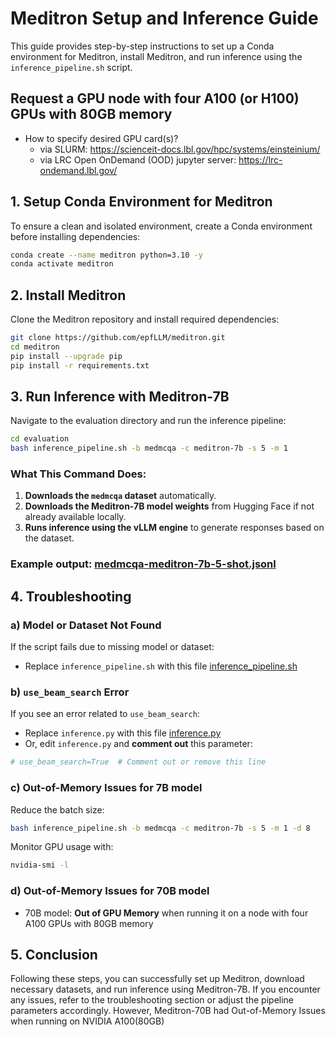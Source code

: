 # Meditron Setup and Inference Guide

This guide provides step-by-step instructions to set up a Conda environment for Meditron, install Meditron, and run inference using the `inference_pipeline.sh` script.

## Request a GPU node with four A100 (or H100) GPUs with 80GB memory
* How to specify desired GPU card(s)?
  * via SLURM: https://scienceit-docs.lbl.gov/hpc/systems/einsteinium/
  * via LRC Open OnDemand (OOD) jupyter server: https://lrc-ondemand.lbl.gov/

## 1. Setup Conda Environment for Meditron
To ensure a clean and isolated environment, create a Conda environment before installing dependencies:

```bash
conda create --name meditron python=3.10 -y
conda activate meditron
```

## 2. Install Meditron
Clone the Meditron repository and install required dependencies:

```bash
git clone https://github.com/epfLLM/meditron.git
cd meditron
pip install --upgrade pip
pip install -r requirements.txt
```

## 3. Run Inference with Meditron-7B
Navigate to the evaluation directory and run the inference pipeline:

```bash
cd evaluation
bash inference_pipeline.sh -b medmcqa -c meditron-7b -s 5 -m 1
```

### What This Command Does:
1. **Downloads the `medmcqa` dataset** automatically.
2. **Downloads the Meditron-7B model weights** from Hugging Face if not already available locally.
3. **Runs inference using the vLLM engine** to generate responses based on the dataset.

### Example output: [medmcqa-meditron-7b-5-shot.jsonl](medmcqa-meditron-7b-5-shot.jsonl)

## 4. Troubleshooting

### a) Model or Dataset Not Found
If the script fails due to missing model or dataset: 
* Replace `inference_pipeline.sh` with this file [inference_pipeline.sh](inference_pipeline.sh)

### b) `use_beam_search` Error
If you see an error related to `use_beam_search`:
* Replace `inference.py` with this file [inference.py](inference.py)
* Or, edit `inference.py` and **comment out** this parameter:

```python
# use_beam_search=True  # Comment out or remove this line
```

### c) Out-of-Memory Issues for 7B model
Reduce the batch size:
```bash
bash inference_pipeline.sh -b medmcqa -c meditron-7b -s 5 -m 1 -d 8
```

Monitor GPU usage with:
```bash
nvidia-smi -l
```
### d) Out-of-Memory Issues for 70B model
* 70B model: __Out of GPU Memory__ when running it on a node with four A100 GPUs with 80GB memory

## 5. Conclusion
Following these steps, you can successfully set up Meditron, download necessary datasets, and run inference using Meditron-7B. If you encounter any issues, refer to the troubleshooting section or adjust the pipeline parameters accordingly. However, Meditron-70B had Out-of-Memory Issues when running on NVIDIA A100(80GB)

